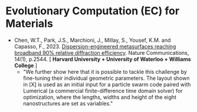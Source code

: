 # Evolutionary Computation (EC) for Materials

* Chen, W.T., Park, J.S., Marchioni, J., Millay, S., Yousef, K.M. and Capasso, F., 2023. [Dispersion-engineered metasurfaces reaching broadband 90% relative diffraction efficiency](https://doi.org/10.1038/s41467-023-38185-2). Nature Communications, 14(1), p.2544. [ **Harvard University + University of Waterloo + Williams College** ]
  * "We further show here that it is possible to tackle this challenge by fine-tuning their individual geometric parameters. The layout shown in [X] is used as an initial input for a particle swarm code paired with Lumerical (a commercial finite-difference time domain solver) for optimization, where the lengths, widths and height of the eight nanostructures are set as variables."
